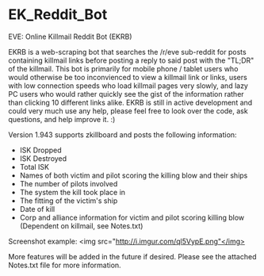 EK_Reddit_Bot
=============

EVE: Online Killmail Reddit Bot (EKRB)

EKRB is a web-scraping bot that searches the /r/eve sub-reddit for posts containing killmail links before posting a reply to said post with the "TL;DR" of the killmail. This bot is primarily for mobile phone / tablet users who would otherwise be too inconvienced to view a killmail link or links, users with low connection speeds who load killmail pages very slowly, and lazy PC users who would rather quickly see the gist of the information rather than clicking 10 different links alike. EKRB is still in active development and could very much use any help, please feel free to look over the code, ask questions, and help improve it. :)

Version 1.943 supports zkillboard and posts the following information:
- ISK Dropped
- ISK Destroyed
- Total ISK
- Names of both victim and pilot scoring the killing blow and their ships
- The number of pilots involved
- The system the kill took place in
- The fitting of the victim's ship
- Date of kill
- Corp and alliance information for victim and pilot scoring killing blow (Dependent on killmail, see Notes.txt)

Screenshot example:
<img src="http://i.imgur.com/ql5VypE.png"</img>

More features will be added in the future if desired.
Please see the attached Notes.txt file for more information.
